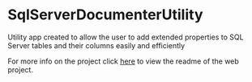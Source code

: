 # SqlServerDocumenterUtility
Utility app created to allow the user to add extended properties to SQL Server tables and their columns easily and efficiently

For more info on the project click [here](SqlServerDocumenterUtility) to view the readme of the web project.
